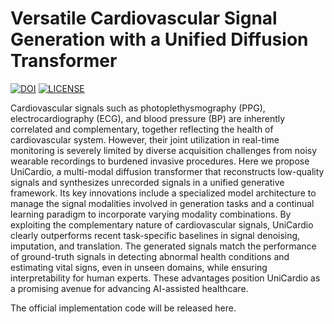 # Versatile Cardiovascular Signal Generation with a Unified Diffusion Transformer

[![DOI](https://zenodo.org/badge/17240785.svg)](https://zenodo.org/badge/latestdoi/17240785)
[![LICENSE](https://img.shields.io/badge/license-MIT-green?style=flat-square)](https://github.com/thu-ml/UniCardio/blob/master/LICENSE)

Cardiovascular signals such as photoplethysmography (PPG), electrocardiography (ECG), and blood pressure (BP) are inherently correlated and complementary, together reflecting the health of cardiovascular system. However, their joint utilization in real-time monitoring is severely limited by diverse acquisition challenges from noisy wearable recordings to burdened invasive procedures. Here we propose UniCardio, a multi-modal diffusion transformer that reconstructs low-quality signals and synthesizes unrecorded signals in a unified generative framework. Its key innovations include a specialized model architecture to manage the signal modalities involved in generation tasks and a continual learning paradigm to incorporate varying modality combinations. By exploiting the complementary nature of cardiovascular signals, UniCardio clearly outperforms recent task-specific baselines in signal denoising, imputation, and translation. The generated signals match the performance of ground-truth signals in detecting abnormal health conditions and estimating vital signs, even in unseen domains, while ensuring interpretability for human experts. These advantages position UniCardio as a promising avenue for advancing AI-assisted healthcare.

The official implementation code will be released here.

